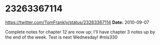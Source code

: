 # 23263367114
https://twitter.com/TomFrankly/status/23263367114
**Date:** 2010-09-07

Complete notes for chapter 12 are now up; I'll have chapter 3 notes up by the end of the week. Test is next Wednesday!  #mis330
